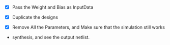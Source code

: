 - [x] Pass the Weight and Bias as InputData

- [x] Duplicate the designs 

- [x] Remove All the Parameters, and Make sure that the simulation still works

- synthesis, and see the output netlist.
